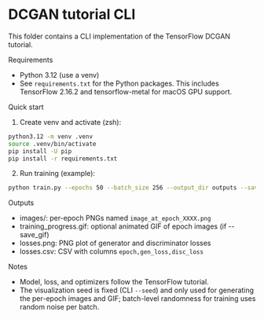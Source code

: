 # DCGAN tutorial CLI

This folder contains a CLI implementation of the TensorFlow DCGAN tutorial.

Requirements
- Python 3.12 (use a venv)
- See `requirements.txt` for the Python packages. This includes TensorFlow 2.16.2 and tensorflow-metal for macOS GPU support.

Quick start

1. Create venv and activate (zsh):

```bash
python3.12 -m venv .venv
source .venv/bin/activate
pip install -U pip
pip install -r requirements.txt
```

2. Run training (example):

```bash
python train.py --epochs 50 --batch_size 256 --output_dir outputs --save_gif
```

Outputs
- images/: per-epoch PNGs named `image_at_epoch_XXXX.png`
- training_progress.gif: optional animated GIF of epoch images (if --save_gif)
- losses.png: PNG plot of generator and discriminator losses
- losses.csv: CSV with columns `epoch,gen_loss,disc_loss`

Notes
- Model, loss, and optimizers follow the TensorFlow tutorial.
- The visualization seed is fixed (CLI `--seed`) and only used for generating the per-epoch images and GIF; batch-level randomness for training uses random noise per batch.

